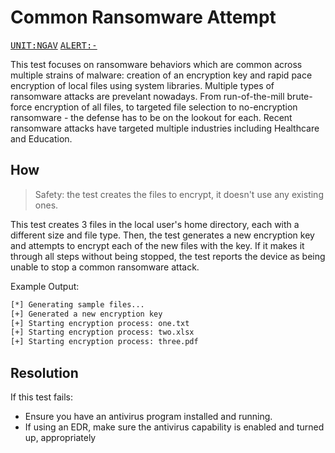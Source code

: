 # Common Ransomware Attempt

<kbd>[UNIT:NGAV](https://docs.preludesecurity.com/docs/security-policy#ngav)</kbd>
<kbd>[ALERT:-](#the-url)</kbd>

This test focuses on ransomware behaviors which are common across multiple strains of malware: creation of an encryption key and rapid pace encryption of local files using system libraries. Multiple types of ransomware attacks are prevelant nowadays. From run-of-the-mill brute-force encryption of all files, to targeted file selection to no-encryption ransomware - the defense has to be on the lookout for each. Recent ransomware attacks have targeted multiple industries including Healthcare and Education.

## How

> Safety: the test creates the files to encrypt, it doesn't use any existing ones.

This test creates 3 files in the local user's home directory, each with a different size and file type. Then, the test generates a new encryption key and attempts to encrypt each of the new files with the key. If it makes it through all steps without being stopped, the test reports the device as being unable to stop a common ransomware attack.

Example Output:
```bash
[*] Generating sample files...
[+] Generated a new encryption key
[+] Starting encryption process: one.txt
[+] Starting encryption process: two.xlsx
[+] Starting encryption process: three.pdf
```

## Resolution

If this test fails:

* Ensure you have an antivirus program installed and running.
* If using an EDR, make sure the antivirus capability is enabled and turned up, appropriately
